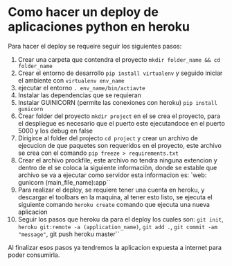 # Como hacer un deploy de aplicaciones python en heroku

Para hacer el deploy se requeire seguir los siguientes pasos:

1. Crear una carpeta que contendra el proyecto `mkdir folder_name && cd folder_name`
2. Crear el entorno de desarrollo `pip install virtualenv` y seguido iniciar el ambiente con `virtualenv env_name`
3. ejecutar el entorno `. env_name/bin/actiavte`
4. Instalar las dependencias que se requieran
5. Instalar GUINICORN (permite las conexiones con heroku) `pip install gunicorn`
6. Crear folder del proyecto `mkdir project` en el se crea el proyecto, para el despliegue es necesario que el puerto este ejecutandoce en el puerto 5000 y los debug en false
7. Dirigirce al folder del projecto `cd project` y crear un archivo de ejecucion de que paquetes son requeridos en el proyecto, este archivo se crea con el comando `pip freeze > requirements.txt`
8. Crear el archivo prockfile, este archivo no tendra ninguna extencion y dentro de el se coloca la siguiente informaciòn, donde se estable que archivo se va a ejecutar como servidor esta informacion es: `web: gunicorn (main_file_name):app``
9. Para realizar el deploy, se requiere tener una cuenta en heroku, y descargar el toolbars en la maquina, al tener esto listo, se ejecuta el siguiente comando `heroku create` comando que ejecuta una nueva aplicacion
10. Seguir los pasos que heroku da para el deploy los cuales son: `git init`, `heroku git:remote -a (application_name)`, `git add .`, `git commit -am "message"`, git push heroku master``

Al finalizar esos pasos ya tendremos la aplicacion expuesta a internet para poder consumirla.